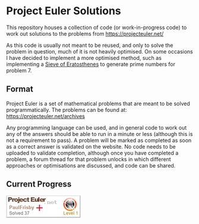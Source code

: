 # Project Euler Solutions
This repository houses a collection of code (or work-in-progress code) to work out solutions to the problems from https://projecteuler.net/

As this code is usually not meant to be reused, and only to solve the problem in question, much of it is not heavily optimised. On some occasions I have decided to implement a more optimised method, such as implementing a [Sieve of Eratosthenes](https://en.wikipedia.org/wiki/Sieve_of_Eratosthenes) to generate prime numbers for problem 7.

## Format
Project Euler is a set of mathematical problems that are meant to be solved programmatically. The problems can be found at: https://projecteuler.net/archives   

Any programming language can be used, and in general code to work out any of the answers should be able to run in a minute or less (although this is not a requirement to pass). A problem will be marked as completed as soon as a correct answer is validated on the website. No code needs to be uploaded to validate completion, although once you have completed a problem, a forum thread for that problem unlocks in which different approaches or optimisations are discussed, and code can be shared.

## Current Progress
![Current Progress](media/images/progress.png)
